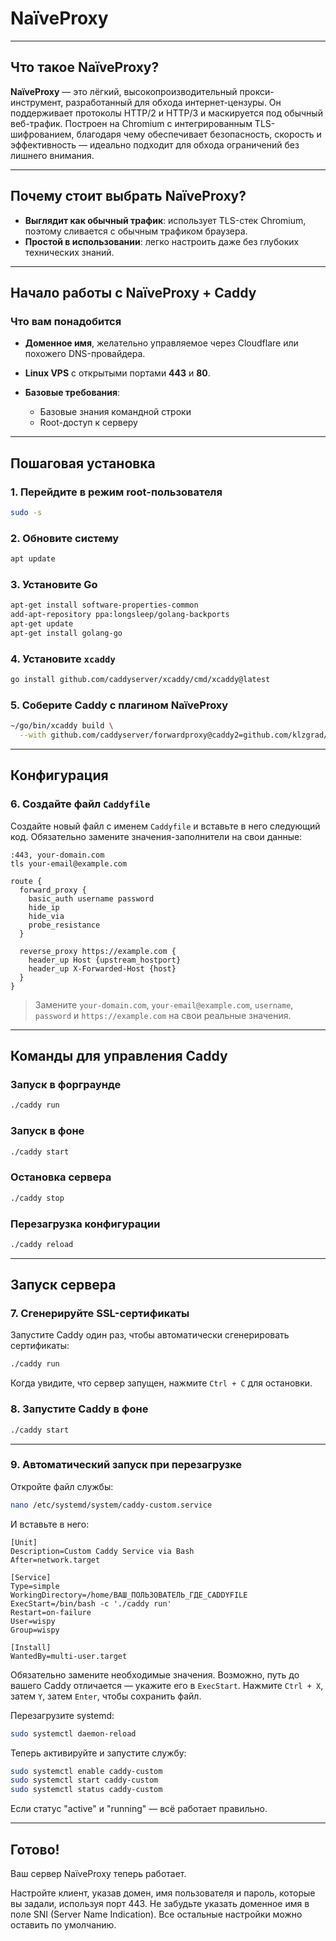 # NaïveProxy

---

## Что такое NaïveProxy?

**NaïveProxy** — это лёгкий, высокопроизводительный прокси-инструмент, разработанный для обхода интернет-цензуры. Он поддерживает протоколы HTTP/2 и HTTP/3 и маскируется под обычный веб-трафик. Построен на Chromium с интегрированным TLS-шифрованием, благодаря чему обеспечивает безопасность, скорость и эффективность — идеально подходит для обхода ограничений без лишнего внимания.

---

## Почему стоит выбрать NaïveProxy?

* **Выглядит как обычный трафик**: использует TLS-стек Chromium, поэтому сливается с обычным трафиком браузера.
* **Простой в использовании**: легко настроить даже без глубоких технических знаний.

---

## Начало работы с NaïveProxy + Caddy

### Что вам понадобится

* **Доменное имя**, желательно управляемое через Cloudflare или похожего DNS-провайдера.
* **Linux VPS** с открытыми портами **443** и **80**.
* **Базовые требования**:

  * Базовые знания командной строки
  * Root-доступ к серверу

---

## Пошаговая установка

### 1. Перейдите в режим root-пользователя

```bash
sudo -s
```

### 2. Обновите систему

```bash
apt update
```

### 3. Установите Go

```bash
apt-get install software-properties-common
add-apt-repository ppa:longsleep/golang-backports
apt-get update
apt-get install golang-go
```

### 4. Установите `xcaddy`

```bash
go install github.com/caddyserver/xcaddy/cmd/xcaddy@latest
```

### 5. Соберите Caddy с плагином NaïveProxy

```bash
~/go/bin/xcaddy build \
  --with github.com/caddyserver/forwardproxy@caddy2=github.com/klzgrad/forwardproxy@naive
```

---

## Конфигурация

### 6. Создайте файл `Caddyfile`

Создайте новый файл с именем `Caddyfile` и вставьте в него следующий код. Обязательно замените значения-заполнители на свои данные:

```caddyfile
:443, your-domain.com
tls your-email@example.com

route {
  forward_proxy {
    basic_auth username password
    hide_ip
    hide_via
    probe_resistance
  }

  reverse_proxy https://example.com {
    header_up Host {upstream_hostport}
    header_up X-Forwarded-Host {host}
  }
}
```

> Замените `your-domain.com`, `your-email@example.com`, `username`, `password` и `https://example.com` на свои реальные значения.

---

## Команды для управления Caddy

### Запуск в форграунде

```bash
./caddy run
```

### Запуск в фоне

```bash
./caddy start
```

### Остановка сервера

```bash
./caddy stop
```

### Перезагрузка конфигурации

```bash
./caddy reload
```

---

## Запуск сервера

### 7. Сгенерируйте SSL-сертификаты

Запустите Caddy один раз, чтобы автоматически сгенерировать сертификаты:

```bash
./caddy run
```

Когда увидите, что сервер запущен, нажмите `Ctrl + C` для остановки.

### 8. Запустите Caddy в фоне

```bash
./caddy start
```

---

### 9. Автоматический запуск при перезагрузке

Откройте файл службы:

```bash
nano /etc/systemd/system/caddy-custom.service
```

И вставьте в него:

```
[Unit]
Description=Custom Caddy Service via Bash
After=network.target

[Service]
Type=simple
WorkingDirectory=/home/ВАШ_ПОЛЬЗОВАТЕЛЬ_ГДЕ_CADDYFILE
ExecStart=/bin/bash -c './caddy run'
Restart=on-failure
User=wispy
Group=wispy

[Install]
WantedBy=multi-user.target
```

Обязательно замените необходимые значения. Возможно, путь до вашего Caddy отличается — укажите его в `ExecStart`.
Нажмите `Ctrl + X`, затем `Y`, затем `Enter`, чтобы сохранить файл.

Перезагрузите systemd:

```bash
sudo systemctl daemon-reload
```

Теперь активируйте и запустите службу:

```bash
sudo systemctl enable caddy-custom
sudo systemctl start caddy-custom
sudo systemctl status caddy-custom
```

Если статус "active" и "running" — всё работает правильно.

---

## Готово!

Ваш сервер NaïveProxy теперь работает.

Настройте клиент, указав домен, имя пользователя и пароль, которые вы задали, используя порт 443. Не забудьте указать доменное имя в поле SNI (Server Name Indication). Все остальные настройки можно оставить по умолчанию.
